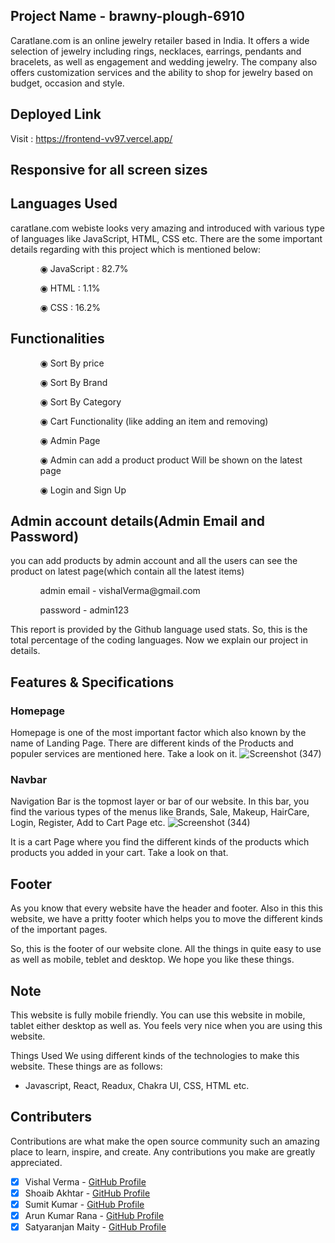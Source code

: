 ## Project Name - brawny-plough-6910	
Caratlane.com is an online jewelry retailer based in India. It offers a wide selection of jewelry including rings, necklaces, earrings, pendants and bracelets, as well as engagement and wedding jewelry. The company also offers customization services and the ability to shop for jewelry based on budget, occasion and style.
## Deployed Link

Visit : https://frontend-vv97.vercel.app/

## Responsive for all screen sizes

## Languages Used

caratlane.com webiste looks very amazing and introduced with various type of languages like JavaScript, HTML, CSS etc. There are the some important details regarding with this project which is mentioned below:

<ul dir="auto">
 <ol dir="auto">◉ JavaScript : 82.7%</ol>
 <ol dir="auto">◉ HTML : 1.1%</ol>
 <ol dir="auto">◉ CSS : 16.2%</ol>
 </ul>
 
 ## Functionalities
 
 <ul dir="auto">
 
 <ol dir="auto">◉ Sort By price </ol>
 <ol dir="auto">◉ Sort By Brand</ol>
 <ol dir="auto">◉ Sort By Category</ol>
 <ol dir="auto">◉ Cart Functionality (like adding an item and removing) </ol>
 <ol dir="auto">◉ Admin Page</ol>
 <ol dir="auto">◉ Admin can add a product product Will be shown on the latest page </ol>
 <ol dir="auto">◉ Login and Sign Up </ol>
 </ul>
 
 ## Admin account details(Admin Email and Password)
 
 <p>you can add products by admin account and all the users can see the product on latest page(which contain all the latest items)</p>
 
  <ul dir="auto">
 
 <ol dir="auto">admin email - vishalVerma@gmail.com</ol>
 <ol dir="auto">password - admin123</ol>
 
 </ul>

This report is provided by the Github language used stats. So, this is the total percentage of the coding languages. Now we explain our project in details.

## Features & Specifications

### Homepage

Homepage is one of the most important factor which also known by the name of Landing Page. There are different kinds of the Products and populer services are mentioned here. Take a look on it.
![Screenshot (347)](https://user-images.githubusercontent.com/107980582/229372713-a245b7a6-502b-48d7-9fde-3ed0bba6f0e8.png)


### Navbar

Navigation Bar is the topmost layer or bar of our website. In this bar, you find the various types of the menus like Brands, Sale, Makeup, HairCare, Login, Register, Add to Cart Page etc.
![Screenshot (344)](https://user-images.githubusercontent.com/107980582/229372428-cf4d02cf-8a9a-47ae-90dd-938635d2dde3.png)


<!-- ![image](https://user-images.githubusercontent.com/97522154/208038091-dfbe02c0-d7ae-4fce-88c6-5cab2a7d40d1.png) -->

It is a cart Page where you find the different kinds of the products which products you added in your cart. Take a look on that.
<!-- ![image](https://i.ibb.co/tsmj9hS/Screenshot-295.png) -->

## Footer

As you know that every website have the header and footer. Also in this this website, we have a pritty footer which helps you to move the different kinds of the important pages.

<!-- ![image](https://user-images.githubusercontent.com/97522154/208039642-1f75bf50-33f3-4c47-81cd-24fda0a4ed0b.png) -->

So, this is the footer of our website clone. All the things in quite easy to use as well as mobile, teblet and desktop. We hope you like these things.

## Note

This website is fully mobile friendly. You can use this website in mobile, tablet either desktop as well as. You feels very nice when you are using this website.

Things Used
We using different kinds of the technologies to make this website. These things are as follows:

- Javascript, React, Readux, Chakra UI, CSS, HTML etc.

## Contributers

 Contributions are what make the open source community such an amazing place to learn, inspire, and create. Any contributions you make are greatly appreciated.

- [x] Vishal Verma - [GitHub Profile](https://github.com/Vv97)
- [x] Shoaib Akhtar - [GitHub Profile](https://github.com/ShoaibSanjri) 
- [x] Sumit Kumar - [GitHub Profile](https://github.com/sumitkprasad123)
- [x] Arun Kumar Rana - [GitHub Profile](https://github.com/arun24hrs)
- [x] Satyaranjan Maity - [GitHub Profile](https://github.com/Satyaranjan8414)
